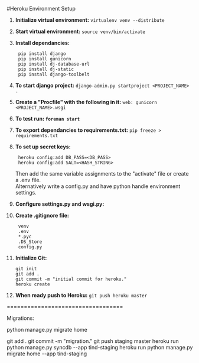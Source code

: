#Heroku Environment Setup

1. **Initialize virtual environment:** `virtualenv venv --distribute`

2. **Start virtual environment:** `source venv/bin/activate`

3. **Install dependancies:**

        pip install django
        pip install gunicorn
        pip install dj-database-url
        pip install dj-static
        pip install django-toolbelt

3. **To start django project:** `django-admin.py startproject <PROJECT_NAME> .`

4. **Create a "Procfile" with the following in it:** `web: gunicorn <PROJECT_NAME>.wsgi`

5. **To test run: `foreman start`**

6. **To export dependancies to requirements.txt:** `pip freeze > requirements.txt`

7. **To set up secret keys:**

        heroku config:add DB_PASS=<DB_PASS>
        heroku config:add SALT=<HASH_STRING>

   Then add the same variable assignments to the "activate" file or create a .env file.  
   Alternatively write a config.py and have python handle environment settings.
	
8. **Configure settings.py and wsgi.py:**
    

9. **Create .gitignore file:**

        venv
        .env
        *.pyc
        .DS_Store
        config.py


10. **Initialize Git:**

        git init
        git add .
        git commit -m "initial commit for heroku."
        heroku create

11. **When ready push to Heroku:** `git push heroku master`


==================================

Migrations:

python manage.py migrate home

git add .
git commit -m "migration."
git push staging master
heroku run python manage.py syncdb --app tind-staging
heroku run python manage.py migrate home --app tind-staging